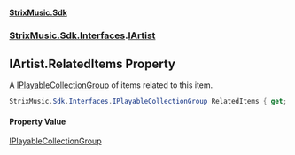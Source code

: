 #### [StrixMusic.Sdk](./index.md 'index')
### [StrixMusic.Sdk.Interfaces](./StrixMusic-Sdk-Interfaces.md 'StrixMusic.Sdk.Interfaces').[IArtist](./StrixMusic-Sdk-Interfaces-IArtist.md 'StrixMusic.Sdk.Interfaces.IArtist')
## IArtist.RelatedItems Property
A [IPlayableCollectionGroup](./StrixMusic-Sdk-Interfaces-IPlayableCollectionGroup.md 'StrixMusic.Sdk.Interfaces.IPlayableCollectionGroup') of items related to this item.  
```csharp
StrixMusic.Sdk.Interfaces.IPlayableCollectionGroup RelatedItems { get; }
```
#### Property Value
[IPlayableCollectionGroup](./StrixMusic-Sdk-Interfaces-IPlayableCollectionGroup.md 'StrixMusic.Sdk.Interfaces.IPlayableCollectionGroup')  
